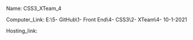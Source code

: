 
Name: CSS3_XTeam_4

Computer_Link: E:\5- GitHub\1- Front End\4- CSS3\2- XTeam\4- 10-1-2021

Hosting_link:

